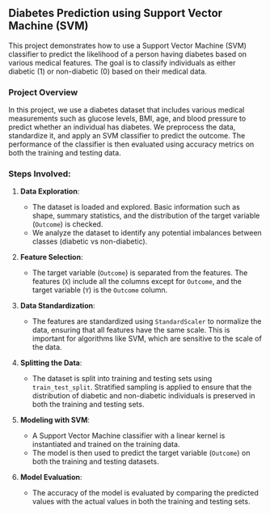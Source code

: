 ## Diabetes Prediction using Support Vector Machine (SVM)

This project demonstrates how to use a Support Vector Machine (SVM) classifier to predict the likelihood of a person having diabetes based on various medical features. The goal is to classify individuals as either diabetic (1) or non-diabetic (0) based on their medical data.

### Project Overview

In this project, we use a diabetes dataset that includes various medical measurements such as glucose levels, BMI, age, and blood pressure to predict whether an individual has diabetes. We preprocess the data, standardize it, and apply an SVM classifier to predict the outcome. The performance of the classifier is then evaluated using accuracy metrics on both the training and testing data.

### Steps Involved:

1. **Data Exploration**:
   - The dataset is loaded and explored. Basic information such as shape, summary statistics, and the distribution of the target variable (`Outcome`) is checked.
   - We analyze the dataset to identify any potential imbalances between classes (diabetic vs non-diabetic).

2. **Feature Selection**:
   - The target variable (`Outcome`) is separated from the features. The features (`X`) include all the columns except for `Outcome`, and the target variable (`Y`) is the `Outcome` column.

3. **Data Standardization**:
   - The features are standardized using `StandardScaler` to normalize the data, ensuring that all features have the same scale. This is important for algorithms like SVM, which are sensitive to the scale of the data.

4. **Splitting the Data**:
   - The dataset is split into training and testing sets using `train_test_split`. Stratified sampling is applied to ensure that the distribution of diabetic and non-diabetic individuals is preserved in both the training and testing sets.

5. **Modeling with SVM**:
   - A Support Vector Machine classifier with a linear kernel is instantiated and trained on the training data. 
   - The model is then used to predict the target variable (`Outcome`) on both the training and testing datasets.

6. **Model Evaluation**:
   - The accuracy of the model is evaluated by comparing the predicted values with the actual values in both the training and testing sets.

